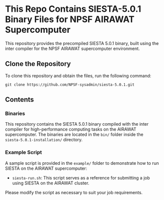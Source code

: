 <h1>This Repo Contains SIESTA-5.0.1 Binary Files for NPSF AIRAWAT Supercomputer</h1>

<p>
  This repository provides the precompiled SIESTA 5.0.1 binary, built using the inter compiler for the NPSF AIRAWAT supercomputer environment.
</p>

<h2>Clone the Repository</h2>

<p>
  To clone this repository and obtain the files, run the following command:
</p>

<pre>
<code>git clone https://github.com/NPSF-sysadmin/siesta-5.0.1.git</code>
</pre>

<h2>Contents</h2>

<h3>Binaries</h3>

<p>
  This repository contains the SIESTA 5.0.1 binary compiled with the inter compiler for high-performance computing tasks on the AIRAWAT supercomputer. The binaries are located in the <code>bin/</code> folder inside the <code>siesta-5.0.1-installation/</code> directory.
</p>

<h3>Example Script</h3>

<p>
  A sample script is provided in the <code>example/</code> folder to demonstrate how to run SIESTA on the AIRAWAT supercomputer:
</p>
<ul>
  <li>
    <code>siesta-run.sh</code>: This script serves as a reference for submitting a job using SIESTA on the AIRAWAT cluster.
  </li>
</ul>

<p>
  Please modify the script as necessary to suit your job requirements.
</p>
